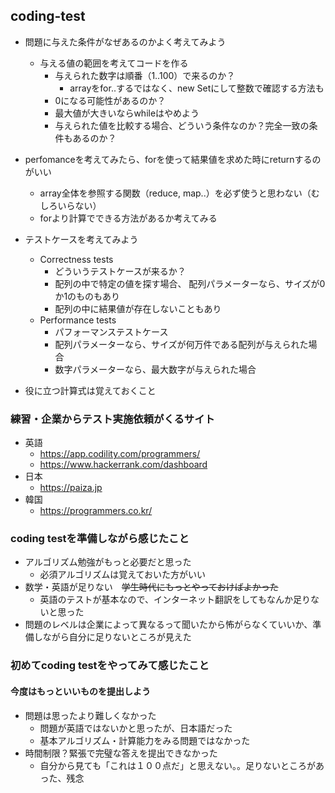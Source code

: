 ## coding-test

* 問題に与えた条件がなぜあるのかよく考えてみよう
  * 与える値の範囲を考えてコードを作る
    * 与えられた数字は順番（1..100）で来るのか？
      * arrayをfor..するではなく、new Setにして整数で確認する方法も
    * 0になる可能性があるのか？
    * 最大値が大きいならwhileはやめよう
    * 与えられた値を比較する場合、どういう条件なのか？完全一致の条件もあるのか？


* perfomanceを考えてみたら、forを使って結果値を求めた時にreturnするのがいい
  * array全体を参照する関数（reduce, map..）を必ず使うと思わない（むしろいらない）
  * forより計算でできる方法があるか考えてみる


* テストケースを考えてみよう
  * Correctness tests
    * どういうテストケースが来るか？
    * 配列の中で特定の値を探す場合、 配列パラメーターなら、サイズが0か1のものもあり
    * 配列の中に結果値が存在しないこともあり
  * Performance tests
    * パフォーマンステストケース
    * 配列パラメーターなら、サイズが何万件である配列が与えられた場合
    * 数字パラメーターなら、最大数字が与えられた場合

* 役に立つ計算式は覚えておくこと

### 練習・企業からテスト実施依頼がくるサイト

* 英語
  * https://app.codility.com/programmers/
  * https://www.hackerrank.com/dashboard
* 日本
  * https://paiza.jp
* 韓国
  * https://programmers.co.kr/

### coding testを準備しながら感じたこと

* アルゴリズム勉強がもっと必要だと思った
  * 必須アルゴリズムは覚えておいた方がいい
* 数学・英語が足りない　~~学生時代にもっとやっておけばよかった~~
  * 英語のテストが基本なので、インターネット翻訳をしてもなんか足りないと思った
* 問題のレベルは企業によって異なるって聞いたから怖がらなくていいか、準備しながら自分に足りないところが見えた
 
### 初めてcoding testをやってみて感じたこと

#### 今度はもっといいものを提出しよう

* 問題は思ったより難しくなかった
  * 問題が英語ではないかと思ったが、日本語だった
  * 基本アルゴリズム・計算能力をみる問題ではなかった
* 時間制限？緊張で完璧な答えを提出できなかった
  * 自分から見ても「これは１００点だ」と思えない。。足りないところがあった、残念



